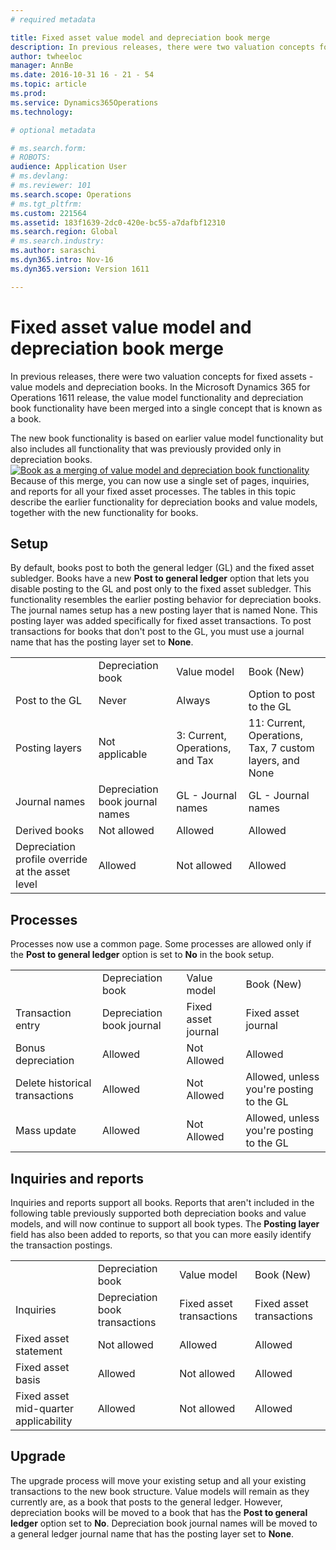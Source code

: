 ```yaml
---
# required metadata

title: Fixed asset value model and depreciation book merge
description: In previous releases, there were two valuation concepts for fixed assets -  value models and depreciation books. In the Microsoft Dynamics 365 for Operations 1611 release, the value model functionality and depreciation book functionality have been merged into a single concept that is known as a book.
author: twheeloc
manager: AnnBe
ms.date: 2016-10-31 16 - 21 - 54
ms.topic: article
ms.prod: 
ms.service: Dynamics365Operations
ms.technology: 

# optional metadata

# ms.search.form: 
# ROBOTS: 
audience: Application User
# ms.devlang: 
# ms.reviewer: 101
ms.search.scope: Operations
# ms.tgt_pltfrm: 
ms.custom: 221564
ms.assetid: 183f1639-2dc0-420e-bc55-a7dafbf12310
ms.search.region: Global
# ms.search.industry: 
ms.author: saraschi
ms.dyn365.intro: Nov-16
ms.dyn365.version: Version 1611

---
```


# Fixed asset value model and depreciation book merge

In previous releases, there were two valuation concepts for fixed assets -  value models and depreciation books. In the Microsoft Dynamics 365 for Operations 1611 release, the value model functionality and depreciation book functionality have been merged into a single concept that is known as a book.

The new book functionality is based on earlier value model functionality but also includes all functionality that was previously provided only in depreciation books. [![Book as a merging of value model and depreciation book functionality](./media/fixed-assets.png)](./media/fixed-assets.png) Because of this merge, you can now use a single set of pages, inquiries, and reports for all your fixed asset processes. The tables in this topic describe the earlier functionality for depreciation books and value models, together with the new functionality for books.

## Setup
By default, books post to both the general ledger (GL) and the fixed asset subledger. Books have a new **Post to general ledger** option that lets you disable posting to the GL and post only to the fixed asset subledger. This functionality resembles the earlier posting behavior for depreciation books. The journal names setup has a new posting layer that is named None. This posting layer was added specifically for fixed asset transactions. To post transactions for books that don't post to the GL, you must use a journal name that has the posting layer set to **None**.

|                                                  |                                 |                                 |                                                         |
|--------------------------------------------------|---------------------------------|---------------------------------|---------------------------------------------------------|
|                                                  | Depreciation book               | Value model                     | Book (New)                                              |
| Post to the GL                                   | Never                           | Always                          | Option to post to the GL                                |
| Posting layers                                   | Not applicable                  | 3: Current, Operations, and Tax | 11: Current, Operations, Tax, 7 custom layers, and None |
| Journal names                                    | Depreciation book journal names | GL - Journal names              | GL - Journal names                                      |
| Derived books                                    | Not allowed                     | Allowed                         | Allowed                                                 |
| Depreciation profile override at the asset level | Allowed                         | Not allowed                     | Allowed                                                 |

## Processes
Processes now use a common page. Some processes are allowed only if the **Post to general ledger** option is set to **No** in the book setup.

|                                |                           |                     |                                          |
|--------------------------------|---------------------------|---------------------|------------------------------------------|
|                                | Depreciation book         | Value model         | Book (New)                               |
| Transaction entry              | Depreciation book journal | Fixed asset journal | Fixed asset journal                      |
| Bonus depreciation             | Allowed                   | Not Allowed         | Allowed                                  |
| Delete historical transactions | Allowed                   | Not Allowed         | Allowed, unless you're posting to the GL |
| Mass update                    | Allowed                   | Not Allowed         | Allowed, unless you're posting to the GL |

## Inquiries and reports
Inquiries and reports support all books. Reports that aren't included in the following table previously supported both depreciation books and value models, and will now continue to support all book types. The **Posting layer** field has also been added to reports, so that you can more easily identify the transaction postings.

|                                       |                                |                          |                          |
|---------------------------------------|--------------------------------|--------------------------|--------------------------|
|                                       | Depreciation book              | Value model              | Book (New)               |
| Inquiries                             | Depreciation book transactions | Fixed asset transactions | Fixed asset transactions |
| Fixed asset statement                 | Not allowed                    | Allowed                  | Allowed                  |
| Fixed asset basis                     | Allowed                        | Not allowed              | Allowed                  |
| Fixed asset mid-quarter applicability | Allowed                        | Not allowed              | Allowed                  |

## Upgrade
The upgrade process will move your existing setup and all your existing transactions to the new book structure. Value models will remain as they currently are, as a book that posts to the general ledger. However, depreciation books will be moved to a book that has the **Post to general ledger** option set to **No**. Depreciation book journal names will be moved to a general ledger journal name that has the posting layer set to **None**.


